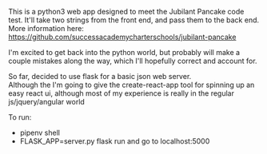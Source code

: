 
This is a python3 web app designed to meet the Jubilant Pancake code test. It'll take two strings from the front end, and pass them to the back end. 
 More information here: https://github.com/successacademycharterschools/jubilant-pancake

I'm excited to get back into the python world, but probably will make a couple mistakes along the way, which I'll hopefully correct and account for.

So far, decided to use flask for a basic json web server.  
Although the I'm going to give the create-react-app tool for spinning up an easy react ui, although most of my experience is really in the regular js/jquery/angular world



To run:
* pipenv shell
* FLASK_APP=server.py flask run
and go to localhost:5000
